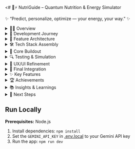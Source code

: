 <# 🥗⚡ NutriGuide – Quantum Nutrition & Energy Simulator

✨ “Predict, personalize, optimize — your energy, your way.” ✨

<details>
<summary>🧠💡 Overview</summary>

NutriGuide is the world’s first app to simulate personalized energy responses to meals — fusing nutrition science, lifestyle data, and cognitive-emotional tracking into one electrifying experience ⚡🌈.

**🌟 Why It Matters:**

- 👥 Audience: Health-conscious humans, biohackers, athletes, and high-performance professionals 🧘‍♀️🏃‍♂️💼  
- ❌ Problem: Diet apps just count calories — they don’t decode your full-body energy system 🧮😴  
- ✅ Solution: AI-powered simulation that predicts how meals affect your brain, body, and mood 🤖🧠💛  

**🔧 Core Features:**

- 🥗 Drag-and-drop meal planner  
- ⚡ Personalized energy simulations  
- 🍱 Smart food combo suggestions  
- 🗺️ Energy Map visualization  
- 💖 Emotional energy tracking  

**🚀 Impact:** Maximize daily energy, reduce fatigue, and personalize nutrition like never before 🔋🔥  
**🎨 Innovation Theme:** AI + nutrition + predictive analytics + user-centered design 🧬📊🎯  
**💸 Business Model:** Freemium + premium insights + in-app energy coaching 💰📈  

</details>

<details>
<summary>🧪 Development Journey</summary>

### 💭 Conceptual Spark

- Imagined “total energy optimization” across cognitive 🧠, physical 💪, and emotional 💛 domains  
- Identified gaps in current diet trackers — they log but don’t predict 🔍  
- Defined core value: See your energy future before you eat 🔮🥗  

</details>

<details>
<summary>🧩 Feature Architecture</summary>

Crafted a modular feature set:

- 🥗 Personalized meal planner  
- ⚡ Energy outcome simulator  
- 🔍 Nutrient & calorie analyzer  
- 💛 Emotional energy tracker  
- 🤖 AI-powered meal optimizer  

Sketched the Energy Map UI 🗺️ with vibrant, real-time feedback loops 🔄🎨  

</details>

<details>
<summary>🛠️ Tech Stack Assembly</summary>

- 🖥️ Frontend: React Native for sleek cross-platform magic ✨📱  
- 🧠 Backend: Python (FastAPI) for lightning-fast AI computations ⚡🐍  
- 🗄️ Database: Firebase + MongoDB for secure, scalable data 🧩🔐  
- 🧬 AI Models: Multi-agent system predicting cognitive, emotional, and physical energy 🎭🧠💪  
- 🔗 APIs: Nutrient database + calorie engine for precision 🍎📊  

</details>

<details>
<summary>🚧 Core Buildout</summary>

- Built drag-and-drop meal interface 🥗🖱️  
- Prototyped AI prediction engine 🔮🤖  
- Developed calorie/energy computation module 🔢⚡  
- Initiated real-time Energy Map simulation 🗺️📈  

</details>

<details>
<summary>🔍 Testing & Simulation</summary>

- Ran diverse meal combos 🍛🍣🥑  
- Verified personalization accuracy 🔬🧬  
- Debugged real-time simulation performance 🧠🛠️  

</details>

<details>
<summary>🎨 UX/UI Refinement</summary>

- Polished dashboards for clarity & engagement ✨📊  
- Added visual cues for energy levels 🔋💡  
- Implemented feedback loop for AI refinement 🔁🧠  

</details>

<details>
<summary>🎯 Final Integration</summary>

- Embedded nutrition insights & optimization suggestions 🧠🍽️  
- Ensured cross-device compatibility (Android + iOS) 📱🧪  
- Added onboarding tutorial for Energy Map & AI simulation 📚🗺️  
- Prepared demo & presentation for hackathon showcase 🏁🎥  

</details>

<details>
<summary>✨ Key Features</summary>

- 🥗 **Drag-and-Drop Meal Planner**  
  Freely combine foods with intuitive UI 🍱🖱️  

- ⚡ **Energy Outcome Simulator**  
  Predict cognitive, emotional, and physical energy impacts 🔋🧠💛  

- 🤖 **Personalized AI Recommendations**  
  Tailored meal combos for your body & goals 🎯🧬  

- 🗺️ **Energy Map Visualization**  
  Interactive daily energy trends with vibrant feedback loops 📈🌈  

- 🧠💛 **Emotional & Cognitive Tracking**  
  Mood, motivation, and stress-aware optimization 💡🎭  

</details>

<details>
<summary>🏆 Achievements</summary>

- 🚀 Built interactive AI meal simulation engine  
- 🌐 Pioneered multi-dimensional energy tracking  
- 📊 Delivered personalized, actionable insights  
- 🎥 Ready for hackathon demo with real-time Energy Map  

</details>

<details>
<summary>📚 Insights & Learnings</summary>

- 🤖 AI can predict complex physiological responses to food  
- 🎨 Visual simulations boost user engagement  
- 🧠 Personalization builds trust and adoption  
- 🌱 Holistic metrics = holistic wellness  

</details>

<details>
<summary>🌟 Next Steps</summary>

- ⌚ Add wearable integration for real-time energy sync  
- 🍱 Expand global cuisine database 🌍  
- 🔁 Add habit tracking & smart reminders  
- 🚀 Launch beta with energy feedback loops + coaching  

</details>

## Run Locally

**Prerequisites:**  Node.js


1. Install dependencies:
   `npm install`
2. Set the `GEMINI_API_KEY` in [.env.local](.env.local) to your Gemini API key
3. Run the app:
   `npm run dev`
